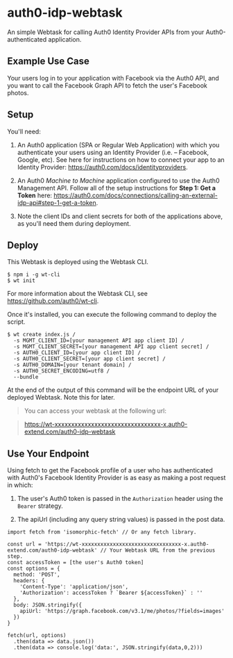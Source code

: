 # auth0-idp-webtask
An simple Webtask for calling Auth0 Identity Provider APIs from your Auth0-authenticated application.

## Example Use Case
Your users log in to your application with Facebook via the Auth0 API, and you want to call the Facebook Graph API to fetch the user's Facebook photos.

## Setup
You'll need:

1. An Auth0 application (SPA or Regular Web Application) with which you authenticate your users using an Identity Provider (i.e. – Facebook, Google, etc). See here for instructions on how to connect your app to an Identity Provider: https://auth0.com/docs/identityproviders.

1. An Auth0 *Machine to Machine* application configured to use the Auth0 Management API. Follow all of the setup instructions for **Step 1: Get a Token** here: https://auth0.com/docs/connections/calling-an-external-idp-api#step-1-get-a-token.

1. Note the client IDs and client secrets for both of the applications above, as you'll need them during deployment.

## Deploy
This Webtask is deployed using the Webtask CLI.
```
$ npm i -g wt-cli
$ wt init
```
For more information about the Webtask CLI, see https://github.com/auth0/wt-cli.

Once it's installed, you can execute the following command to deploy the script.

```
$ wt create index.js /
  -s MGMT_CLIENT_ID=[your management API app client ID] /
  -s MGMT_CLIENT_SECRET=[your management API app client secret] /
  -s AUTH0_CLIENT_ID=[your app client ID] /
  -s AUTH0_CLIENT_SECRET=[your app client secret] /
  -s AUTH0_DOMAIN=[your tenant domain] /
  -s AUTH0_SECRET_ENCODING=utf8 /
  --bundle
```
At the end of the output of this command will be the endpoint URL of your deployed Webtask. Note this for later.

> You can access your webtask at the following url:

> https://wt-xxxxxxxxxxxxxxxxxxxxxxxxxxxxxxxx-x.auth0-extend.com/auth0-idp-webtask

## Use Your Endpoint
Using fetch to get the Facebook profile of a user who has authenticated with Auth0's Facebook Identity Provider is as easy as making a post request in which:
1. The user's Auth0 token is passed in the `Authorization` header using the `Bearer` strategy.

1. The apiUrl (including any query string values) is passed in the post data.

```
import fetch from 'isomorphic-fetch' // Or any fetch library.

const url = 'https://wt-xxxxxxxxxxxxxxxxxxxxxxxxxxxxxxxx-x.auth0-extend.com/auth0-idp-webtask' // Your Webtask URL from the previous step.
const accessToken = [the user's Auth0 token]
const options = {
  method: 'POST',
  headers: {
    'Content-Type': 'application/json',
    'Authorization': accessToken ? `Bearer ${accessToken}` : ''
  },
  body: JSON.stringify({
    apiUrl: 'https://graph.facebook.com/v3.1/me/photos/?fields=images'
  })
}

fetch(url, options)
  .then(data => data.json())
  .then(data => console.log('data:', JSON.stringify(data,0,2)))
```
